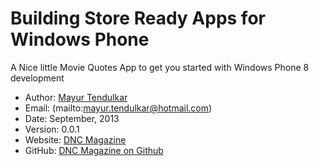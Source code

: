 Building Store Ready Apps for Windows Phone
=========================

A Nice little Movie Quotes App to get you started with Windows Phone 8 development

* Author: [Mayur Tendulkar](http://blog.mayurtendulkar.com/)
* Email: (mailto:mayur.tendulkar@hotmail.com)
* Date: September, 2013
* Version: 0.0.1
* Website: [DNC Magazine](http://www.dncmagazine.com)
* GitHub: [DNC Magazine on Github](https://github.com/dotnetcurry/exploring-glimpse-dncmag-07)
